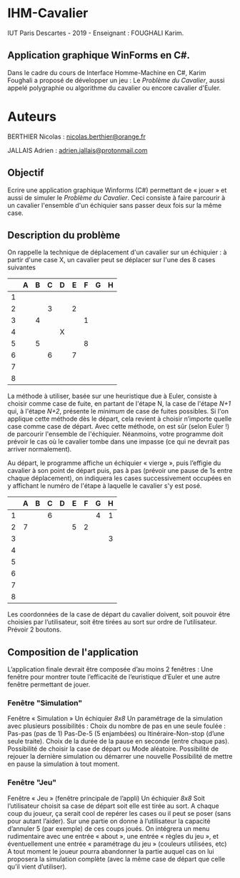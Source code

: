 # IHM-Cavalier

IUT Paris Descartes - 2019 - Enseignant : FOUGHALI Karim.

## Application graphique WinForms en C#.

Dans le cadre du cours de Interface Homme-Machine en C#, Karim Foughali a proposé de développer un jeu : Le *Problème du Cavalier*, aussi appelé polygraphie ou algorithme du cavalier ou encore cavalier d'Euler.

# Auteurs

BERTHIER Nicolas : <nicolas.berthier@orange.fr> 

JALLAIS Adrien : <adrien.jallais@protonmail.com>

## Objectif

Ecrire une application graphique Winforms (C#) permettant de « jouer » et aussi de simuler le *Problème du Cavalier*. Ceci consiste à faire parcourir à un cavalier l'ensemble d'un échiquier sans passer deux fois sur la même case. 

## Description du problème

On rappelle la technique de déplacement d'un cavalier sur un échiquier : à partir d'une case X, un cavalier peut se déplacer sur l'une des 8 cases suivantes

| |A  | B  | C | D  | E  | F  | G | H | 
| :-: | :-: | :-:   | :-:   | :-:   |  :-:  |  :-:  | :-:   | :-:   |   
| 1 |   |   |   |   |   |   |   |   | 
| 2 |   |   | 3 |   | 2 |   |   |   | 
| 3 |   | 4 |   |   |   | 1 |   |   |   
| 4 |   |   |   | X |   |   |   |   | 
| 5 |   | 5 |   |   |   | 8 |   |   |  
| 6 |   |   | 6 |   | 7 |   |   |   |  
| 7 |    |   |   |   |   |   |   |   |    
| 8 |    |   |   |   |   |   |   |   |    

La méthode à utiliser, basée sur une heuristique due à Euler, consiste à choisir comme case de fuite, en partant de l'étape N, la case de l'étape *N+1* qui, à l'étape *N+2*, présente le *minimum* de case de fuites possibles. Si l'on applique cette méthode dès le départ, cela revient à choisir n’importe quelle case comme case de départ. Avec cette méthode, on est sûr (selon Euler !) de parcourir l'ensemble de l'échiquier. Néanmoins, votre programme doit prévoir le cas où le cavalier tombe dans une impasse (ce qui ne devrait pas arriver normalement).

Au départ, le programme affiche un échiquier « vierge », puis l’effigie du cavalier à son point de départ puis, pas à pas (prévoir une pause de 1s entre chaque déplacement), on indiquera les cases successivement occupées en y affichant le numéro de l'étape à laquelle le cavalier s'y est posé.

| | A  | B  | C | D  | E  | F  | G | H | 
| :-: | :-: | :-:   | :-:   | :-:   |  :-:  |  :-:  | :-:   | :-:   |   
| 1 |   |   | 6 |   |   |   | 4 | 1 |  
| 2 | 7 |   |   |   | 5 | 2 |   |   |  
| 3 |   |   |   |   |   |   |   | 3 |      
| 4 |    |   |   |   |   |   |   |   |
| 5 |    |   |   |   |   |   |   |   |    
| 6 |    |   |   |   |   |   |   |   |
| 7 |    |   |   |   |   |   |   |   |   
| 8 |    |   |   |   |   |   |   |   |  
 
Les coordonnées de la case de départ du cavalier doivent, soit pouvoir être choisies par l’utilisateur, soit être tirées au sort sur ordre de l’utilisateur. Prévoir 2 boutons. 

## Composition de l'application

L’application finale devrait être composée d’au moins 2 fenêtres : Une fenêtre pour montrer toute l’efficacité de l’euristique d’Euler et une autre fenêtre permettant de jouer. 

### Fenêtre "Simulation"

Fenêtre « Simulation » Un échiquier *8x8* Un paramétrage de la simulation avec plusieurs possibilités : Choix du nombre de pas en une seule foulée : Pas-pas (pas de 1) Pas-De-5 (5 enjambées) ou Itinéraire-Non-stop (d’une seule traite). Choix de la durée de la pause en seconde (entre chaque pas). Possibilité de choisir la case de départ ou Mode aléatoire. Possibilité de rejouer la dernière simulation ou démarrer une nouvelle Possibilité de mettre en pause la simulation à tout moment. 

### Fenêtre "Jeu"

Fenêtre « Jeu » (fenêtre principale de l’appli) Un échiquier *8x8* Soit l’utilisateur choisit sa case de départ soit elle est tirée au sort. A chaque coup du joueur, ça serait cool de repérer les cases ou il peut se poser (sans pour autant l’aider). Sur une partie on donne à l’utilisateur la capacité d’annuler 5 (par exemple) de ces coups joués. On intégrera un menu rudimentaire avec une entrée « about », une entrée « règles du jeu », et éventuellement une entrée « paramétrage du jeu » (couleurs utilisées, etc) A tout moment le joueur pourra abandonner la partie auquel cas on lui proposera la simulation complète (avec la même case de départ que celle qu’il vient d’utiliser).
